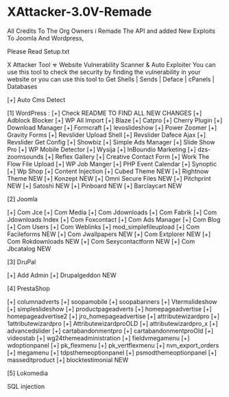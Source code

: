 # XAttacker-3.0V-Remade
All Credits To The Org Owners i Remade The API and added New Exploits To Joomla And Wordpress,


Please Read Setup.txt


X Attacker Tool ☣ Website Vulnerability Scanner & Auto Exploiter
You can use this tool to check the security by finding the vulnerability in your website or you can use this tool to Get Shells | Sends | Deface | cPanels | Databases


[+] Auto Cms Detect

[1] WordPress :
[+] Check README TO FIND ALL NEW CHANGES
[+] Adblock Blocker
[+] WP All Import
[+] Blaze
[+] Catpro
[+] Cherry Plugin
[+] Download Manager
[+] Formcraft
[+] levoslideshow
[+] Power Zoomer
[+] Gravity Forms
[+] Revslider Upload Shell
[+] Revslider Dafece Ajax
[+] Revslider Get Config
[+] Showbiz
[+] Simple Ads Manager
[+] Slide Show Pro
[+] WP Mobile Detector
[+] Wysija
[+] InBoundio Marketing
[+] dzs-zoomsounds
[+] Reflex Gallery
[+] Creative Contact Form
[+] Work The Flow File Upload
[+] WP Job Manger
[+] PHP Event Calendar
[+] Synoptic
[+] Wp Shop
[+] Content Injection
[+] Cubed Theme NEW
[+] Rightnow Theme NEW
[+] Konzept NEW
[+] Omni Secure Files NEW
[+] Pitchprint NEW
[+] Satoshi NEW
[+] Pinboard NEW
[+] Barclaycart NEW

[2] Joomla

[+] Com Jce
[+] Com Media
[+] Com Jdownloads
[+] Com Fabrik
[+] Com Jdownloads Index
[+] Com Foxcontact
[+] Com Ads Manager
[+] Com Blog
[+] Com Users
[+] Com Weblinks
[+] mod_simplefileupload
[+] Com Facileforms NEW
[+] Com Jwallpapers NEW
[+] Com Extplorer NEW
[+] Com Rokdownloads NEW
[+] Com Sexycontactform NEW
[+] Com Jbcatalog NEW

[3] DruPal

[+] Add Admin
[+] Drupalgeddon NEW

[4] PrestaShop

[+] columnadverts
[+] soopamobile
[+] soopabanners
[+] Vtermslideshow
[+] simpleslideshow
[+] productpageadverts
[+] homepageadvertise
[+] homepageadvertise2
[+] jro_homepageadvertise
[+] attributewizardpro
[+] 1attributewizardpro
[+] AttributewizardproOLD
[+] attributewizardpro_x
[+] advancedslider
[+] cartabandonmentpro
[+] cartabandonmentproOld
[+] videostab
[+] wg24themeadministration
[+] fieldvmegamenu
[+] wdoptionpanel
[+] pk_flexmenu
[+] pk_vertflexmenu
[+] nvn_export_orders
[+] megamenu
[+] tdpsthemeoptionpanel
[+] psmodthemeoptionpanel
[+] masseditproduct
[+] blocktestimonial NEW

[5] Lokomedia

SQL injection
